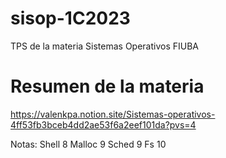 # sisop-1C2023
TPS de la materia Sistemas Operativos FIUBA
# Resumen de la materia
https://valenkpa.notion.site/Sistemas-operativos-4ff53fb3bceb4dd2ae53f6a2eef101da?pvs=4

Notas: 
Shell 8
Malloc 9
Sched 9
Fs 10
